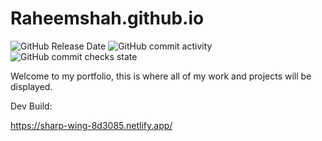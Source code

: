 # Raheemshah.github.io
![GitHub Release Date](https://img.shields.io/github/release-date/Raheemshah2809/Raheemshah.github.io)
![GitHub commit activity](https://img.shields.io/github/commit-activity/y/Raheemshah2809/Raheemshah.github.io)
![GitHub commit checks state](https://img.shields.io/github/checks-status/Raheemshah2809/Raheemshah.github.io/4b05ab5c68a206b5cc68c44c1bc098115b6555ad)


Welcome to my portfolio, this is where all of my work and projects will be displayed. 

Dev Build:

https://sharp-wing-8d3085.netlify.app/
